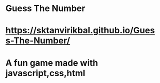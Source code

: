 # Guess The Number
# https://sktanvirikbal.github.io/Guess-The-Number/

 # A fun game  made with javascript,css,html
